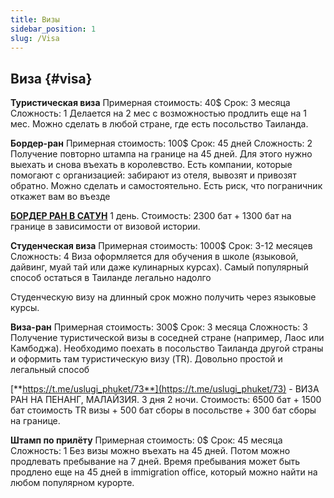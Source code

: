 ```yaml
---
title: Визы
sidebar_position: 1
slug: /Visa
---
```



## Виза {#visa}


**Туристическая виза**
Примерная стоимость: 40$
Срок: 3 месяца
Сложность: 1
Делается на 2 мес с возможностью продлить еще на 1 мес. Можно сделать в любой стране, где есть посольство Таиланда.

**Бордер-ран**
Примерная стоимость: 100$
Срок: 45 дней
Сложность: 2
Получение повторно штампа на границе на 45 дней. Для этого нужно выехать и снова въехать в королевство. Есть компании, которые помогают с организацией: забирают из отеля, вывозят и привозят обратно. Можно сделать и самостоятельно. Есть риск, что пограничник откажет вам во въезде

[**БОРДЕР РАН В САТУН**](https://t.me/uslugi_phuket/74) 1 день. Стоимость: 2300 бат + 1300 бат на границе в зависимости от визовой истории.

**Студенческая виза**
Примерная стоимость: 1000$
Срок: 3-12 месяцев
Сложность: 4
Виза оформляется для обучения в школе (языковой, дайвинг, муай тай или даже кулинарных курсах). Самый популярный способ остаться в Таиланде легально надолго

Студенческую визу на длинный срок можно получить через языковые курсы.

**Виза-ран**
Примерная стоимость: 300$
Срок: 3 месяца
Сложность: 3
Получение туристической визы в соседней стране (например, Лаос или Камбоджа). Необходимо поехать в посольство Таиланда другой страны и оформить там туристическую визу (TR). Довольно простой и легальный способ

[**https://t.me/uslugi_phuket/73**](https://t.me/uslugi_phuket/73) - ВИЗА РАН НА ПЕНАНГ, МАЛАЙЗИЯ. 3 дня 2 ночи. Стоимость: 6500 бат + 1500 бат стоимость TR визы + 500 бат сборы в посольстве + 300 бат сборы на границе.

**Штамп по прилёту**
Примерная стоимость: 0$
Срок: 45 месяца
Сложность: 1
Без визы можно въехать на 45 дней. Потом можно продлевать пребывание на 7 дней. Время пребывания может быть продлено еще на 45 дней в immigration office, который можно найти на любом популярном курорте.